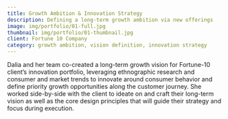 ```yaml
---
title: Growth Ambition & Innovation Strategy
description: Defining a long-term growth ambition via new offerings
image: img/portfolio/01-full.jpg
thumbnail: img/portfolio/01-thumbnail.jpg
client: Fortune 10 Company
category: growth ambition, vision definition, innovation strategy
---
```

Dalia and her team co-created a long-term growth vision for Fortune-10 client’s innovation portfolio, leveraging ethnographic research and consumer and market trends to innovate around consumer behavior and define priority growth opportunities along the customer journey. She worked side-by-side with the client to ideate on and craft their long-term vision as well as the core design principles that will guide their strategy and focus during execution. 
